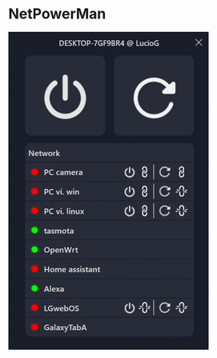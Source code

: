 # NetPowerMan
![alt text](https://github.com/Lukkio/NetPowerMan/blob/master/NetPowerMan/Resources/Preview/Preview2.png?raw=true)
